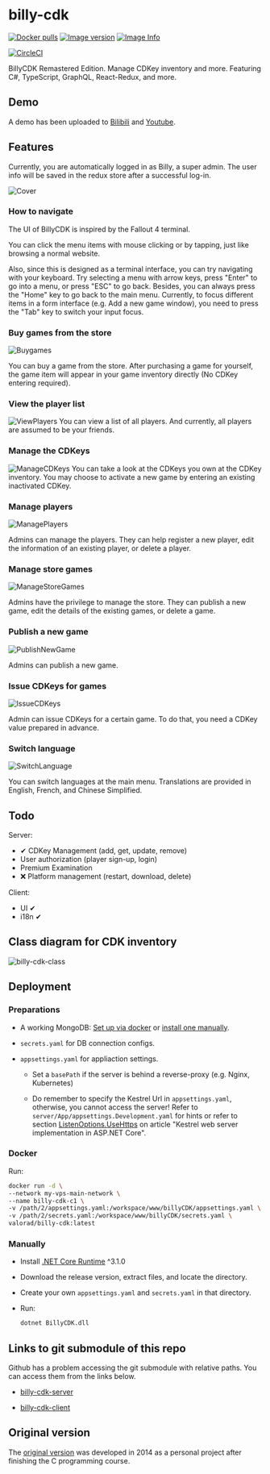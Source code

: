 # billy-cdk

[![Docker pulls](https://img.shields.io/docker/pulls/valorad/billy-cdk.svg?style=flat-square)](https://hub.docker.com/r/valorad/billy-cdk/)
[![Image version](https://images.microbadger.com/badges/version/valorad/billy-cdk.svg)](https://microbadger.com/images/valorad/billy-cdk "billy-cdk Version")
[![Image Info](https://images.microbadger.com/badges/image/valorad/billy-cdk.svg)](https://microbadger.com/images/valorad/billy-cdk "billy-cdk Image")

[![CircleCI](https://circleci.com/gh/valorad/billy-cdk/tree/circleci-project-setup.svg?style=svg)](https://circleci.com/gh/valorad/billy-cdk)


BillyCDK Remastered Edition. Manage CDKey inventory and more. Featuring C#, TypeScript, GraphQL, React-Redux, and more.

## Demo

A demo has been uploaded to [Bilibili](https://www.bilibili.com/video/BV1uD4y1D7cf/) and [Youtube](https://youtu.be/SDYstk_ewAU).

## Features
Currently, you are automatically logged in as Billy, a super admin. The user info will be saved in the redux store after a successful log-in.

![Cover](https://i.imgur.com/L0gHjk2.png)

### How to navigate

The UI of BillyCDK is inspired by the Fallout 4 terminal.

You can click the menu items with mouse clicking or by tapping, just like browsing a normal website.

Also, since this is designed as a terminal interface, you can try navigating with your keyboard. Try selecting a menu with arrow keys, press "Enter" to go into a menu, or press "ESC" to go back. Besides, you can always press the "Home" key to go back to the main menu. Currently, to focus different items in a form interface (e.g. Add a new game window), you need to press the "Tab" key to switch your input focus.

### Buy games from the store
![Buygames](https://i.imgur.com/GddTI4f.png)

You can buy a game from the store. After purchasing a game for yourself, the game item will appear in your game inventory directly (No CDKey entering required).

### View the player list
![ViewPlayers](https://i.imgur.com/ImbltuN.png)
You can view a list of all players. And currently, all players are assumed to be your friends.

### Manage the CDKeys
![ManageCDKeys](https://i.imgur.com/NOZk7vB.png)
You can take a look at the CDKeys you own at the CDKey inventory. You may choose to activate a new game by entering an existing inactivated CDKey.

### Manage players
![ManagePlayers](https://i.imgur.com/J82KiyX.png)

Admins can manage the players. They can help register a new player, edit the information of an existing player, or delete a player. 

### Manage store games
![ManageStoreGames](https://i.imgur.com/JPTYtLq.png)

Admins have the privilege to manage the store. They can publish a new game, edit the details of the existing games, or delete a game.

### Publish a new game
![PublishNewGame](https://i.imgur.com/Wk4xwr4.png)

Admins can publish a new game.

### Issue CDKeys for games
![IssueCDKeys](https://i.imgur.com/rlPEAal.png)

Admin can issue CDKeys for a certain game. To do that, you need a CDKey value prepared in advance.

### Switch language
![SwitchLanguage](https://i.imgur.com/luUGBJb.png)

You can switch languages at the main menu. Translations are provided in English, French, and Chinese Simplified.

## Todo

Server:
- ✔ CDKey Management (add, get, update, remove)
- User authorization (player sign-up, login)
- Premium Examination
- ❌ Platform management (restart, download, delete)

Client:
- UI ✔
- i18n ✔

## Class diagram for CDK inventory
![billy-cdk-class](https://i.imgur.com/CzKKRgY.png)

## Deployment

### Preparations

- A working MongoDB: [Set up via docker](https://gist.github.com/valorad/40bd4dad5fc94adf03f3451868634213) or [install one manually](https://docs.mongodb.com/manual/installation/).

- `secrets.yaml` for DB connection configs.

- `appsettings.yaml` for appliaction settings.

  - Set a `basePath` if the server is behind a reverse-proxy (e.g. Nginx, Kubernetes)

  - Do remember to specify the Kestrel Url in `appsettings.yaml`, otherwise, you cannot access the server! Refer to `server/App/appsettings.Development.yaml` for hints or refer to section [ListenOptions.UseHttps](https://docs.microsoft.com/en-us/aspnet/core/fundamentals/servers/kestrel?view=aspnetcore-3.1#listenoptionsusehttps) on article "Kestrel web server implementation in ASP.NET Core".

### Docker

Run:

``` bash
docker run -d \
--network my-vps-main-network \
--name billy-cdk-c1 \
-v /path/2/appsettings.yaml:/workspace/www/billyCDK/appsettings.yaml \
-v /path/2/secrets.yaml:/workspace/www/billyCDK/secrets.yaml \
valorad/billy-cdk:latest
```

### Manually

- Install [.NET Core Runtime](https://dotnet.microsoft.com/download/dotnet-core) ^3.1.0

- Download the release version, extract files, and locate the directory.

- Create your own `appsettings.yaml` and `secrets.yaml` in that directory.

- Run:

  ``` bash
  dotnet BillyCDK.dll
  ```

## Links to git submodule of this repo

Github has a problem accessing the git submodule with relative paths. You can access them from the links below.

- [billy-cdk-server](https://github.com/valorad/billy-cdk-server)

- [billy-cdk-client](https://github.com/valorad/billy-cdk-client)


## Original version
The [original version](https://github.com/valorad/C_cc/blob/master/BillyCDK%20x64.C) was developed in 2014 as a personal project after finishing the C programming course.